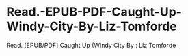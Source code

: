 # Read.-EPUB-PDF-Caught-Up-Windy-City-By-Liz-Tomforde
Read. [EPUB/PDF] Caught Up (Windy City By : Liz Tomforde
